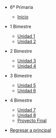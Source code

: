 - 6º Primaria

  - [Inicio](6-primaria/inicio)

- 1 Bimestre

  - [Unidad 1](6-primaria/unidad-1.md)
  - [Unidad 2](6-primaria/unidad-2.md)

- 2 Bimestre 

  - [<i class="bi bi-arrow-right-square"></i> Unidad 3](6-primaria/unidad-3.md)
  - [Unidad 4](6-primaria/unidad-4.md)

- 3 Bimestre

  - [Unidad 5](6-primaria/unidad-5.md)
  - [Unidad 6](6-primaria/unidad-6.md)

- 4 Bimestre

  - [Unidad 7](6-primaria/unidad-7.md)
  - [Unidad 8](6-primaria/unidad-8.md)
  - [Proyecto Final](6-primaria/proyecto-final.md)

- [Regresar a principal](/)


